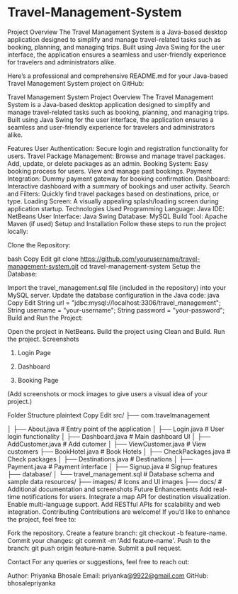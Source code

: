 # Travel-Management-System

Project Overview
The Travel Management System is a Java-based desktop application designed to simplify and manage travel-related tasks such as booking, planning, and managing trips. Built using Java Swing for the user interface, the application ensures a seamless and user-friendly experience for travelers and administrators alike.


Here’s a professional and comprehensive README.md for your Java-based Travel Management System project on GitHub:

Travel Management System
Project Overview
The Travel Management System is a Java-based desktop application designed to simplify and manage travel-related tasks such as booking, planning, and managing trips. Built using Java Swing for the user interface, the application ensures a seamless and user-friendly experience for travelers and administrators alike.

Features
User Authentication:
Secure login and registration functionality for users.
Travel Package Management:
Browse and manage travel packages.
Add, update, or delete packages as an admin.
Booking System:
Easy booking process for users.
View and manage past bookings.
Payment Integration:
Dummy payment gateway for booking confirmation.
Dashboard:
Interactive dashboard with a summary of bookings and user activity.
Search and Filters:
Quickly find travel packages based on destinations, price, or type.
Loading Screen:
A visually appealing splash/loading screen during application startup.
Technologies Used
Programming Language: Java
IDE: NetBeans
User Interface: Java Swing
Database: MySQL
Build Tool: Apache Maven (if used)
Setup and Installation
Follow these steps to run the project locally:

Clone the Repository:

bash
Copy
Edit
git clone https://github.com/yourusername/travel-management-system.git
cd travel-management-system
Setup the Database:

Import the travel_management.sql file (included in the repository) into your MySQL server.
Update the database configuration in the Java code:
java
Copy
Edit
String url = "jdbc:mysql://localhost:3306/travel_management";
String username = "your-username";
String password = "your-password";
Build and Run the Project:

Open the project in NetBeans.
Build the project using Clean and Build.
Run the project.
Screenshots
1. Login Page

2. Dashboard

3. Booking Page

(Add screenshots or mock images to give users a visual idea of your project.)

Folder Structure
plaintext
Copy
Edit
src/
├── com.travelmanagement
     
│   ├── About.java         # Entry point of the application
│   ├── Login.java    # User login functionality
│   ├── Dashboard.java    # Main dashboard UI
│   ├── AddCustomer.java  # Add cutomer
│   ├── ViewCustomer.java   # View customers
    ├── BookHotel.java         # Book Hotels
│   ├── CheckPackages.java    # Check packages
│   ├── Destinations.java    # Destinations
│   ├── Payment.java  # Payment interface
│   ├── Signup.java   # Signup features
├── database/
│   └── travel_management.sql  # Database schema and sample data
resources/
├── images/               # Icons and UI images
├── docs/                 # Additional documentation and screenshots
Future Enhancements
Add real-time notifications for users.
Integrate a map API for destination visualization.
Enable multi-language support.
Add RESTful APIs for scalability and web integration.
Contributing
Contributions are welcome! If you’d like to enhance the project, feel free to:

Fork the repository.
Create a feature branch: git checkout -b feature-name.
Commit your changes: git commit -m 'Add feature-name'.
Push to the branch: git push origin feature-name.
Submit a pull request.

Contact
For any queries or suggestions, feel free to reach out:

Author: Priyanka Bhosale
Email: priyanka@9922@gmail.com
GitHub: bhosalepriyanka
